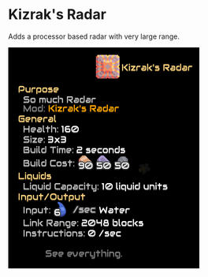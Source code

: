 # Kizrak's Radar
 Adds a processor based radar with very large range.

![tooltip for kizrak radar](https://github.com/abaines/Kizrak-s-Radar/blob/main/preview.png)

